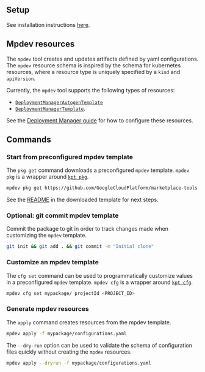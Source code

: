 ## Setup

See installation instructions [here](../README.md).

## Mpdev resources

The `mpdev` tool creates and updates artifacts defined by yaml configurations. The `mpdev` resource schema
is inspired by the schema for kubernetes resources, where a resource type is
uniquely specified by a `kind` and `apiVersion`.

Currently, the `mpdev` tool supports the following types of resources:
* [`DeploymentManagerAutogenTemplate`](https://pkg.go.dev/github.com/GoogleCloudPlatform/marketplace-tools/mpdev/internal/apply?tab=doc#DeploymentManagerAutogenTemplate)
* [`DeploymentManagerTemplate`](https://pkg.go.dev/github.com/GoogleCloudPlatform/marketplace-tools/mpdev/internal/apply?tab=doc#DeploymentManagerTemplate).

See the 
[Deployment Manager guide](./deployment-manager-guide.md) for how to configure
these resources.

## Commands

### Start from preconfigured mpdev template

The `pkg get` command downloads a preconfigured `mpdev` template. `mpdev pkg` is
a wrapper around 
[`kpt pkg`](https://googlecontainertools.github.io/kpt/reference/pkg/get).

```bash
mpdev pkg get https://github.com/GoogleCloudPlatform/marketplace-tools.git/examples/deployment-manager/autogen/singlevm mypackage
```

See the [README](../examples/deployment-manager/autogen/singlevm/README.md) in
the downloaded template for next steps.

### Optional: git commit mpdev template

Commit the package to git in order to track changes made when customizing the
`mpdev` template.

```bash
git init && git add . && git commit -m "Initial clone"
```

### Customize an mpdev template

The `cfg set` command can be used to programmatically customize values in a
preconfigured `mpdev` template.
`mpdev cfg` is a wrapper around
[`kpt cfg`](https://googlecontainertools.github.io/kpt/reference/cfg/set).

```bash
mpdev cfg set mypackage/ projectId <PROJECT_ID>
```

### Generate mpdev resources

The `apply` command creates resources from the mpdev template.

```bash
mpdev apply -f mypackage/configurations.yaml
```

The `--dry-run` option can be used to validate the schema of configuration files
quickly without creating the `mpdev` resources.

```bash
mpdev apply --dryrun -f mypackage/configurations.yaml
```
